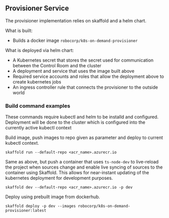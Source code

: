 ## Provisioner Service

The provisioner implementation relies on skaffold and a helm chart.

What is built:

- Builds a docker image `robocorp/k8s-on-demand-provisioner`

What is deployed via helm chart:

- A Kubernetes secret that stores the secret used for communication between the
  Control Room and the cluster
- A deployment and service that uses the image built above
- Required service accounts and roles that allow the deployment above to create
  kubernetes jobs
- An ingress controller rule that connects the provisioner to the outside world

### Build command examples

These commands require kubectl and helm to be installd and configured.
Deployment will be done to the cluster which is configured into the currently
active kubectl context

Build image, push images to repo given as parameter and deploy to current
kubectl context.

    skaffold run --default-repo <acr_name>.azurecr.io

Same as above, but push a container that uses `ts-node-dev` to live-reload the
project when sources change and enable live syncing of sources to the container
using Skaffold. This allows for near-instant updating of the kubernetes
deployment for development purposes.

    skaffold dev --default-repo <acr_name>.azurecr.io -p dev

Deploy using prebuilt image from dockerhub.

    skaffold deploy -p dev --images robocorp/k8s-on-demand-provisioner:latest
